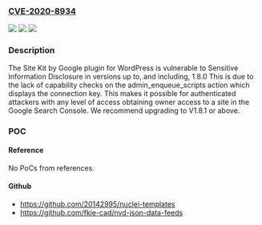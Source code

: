 ### [CVE-2020-8934](https://cve.mitre.org/cgi-bin/cvename.cgi?name=CVE-2020-8934)
![](https://img.shields.io/static/v1?label=Product&message=Site%20Kit%20By%20Google&color=blue)
![](https://img.shields.io/static/v1?label=Version&message=0%3C%3D%201.8.0%20&color=brighgreen)
![](https://img.shields.io/static/v1?label=Vulnerability&message=CWE-252%20Unchecked%20Return%20Value&color=brighgreen)

### Description

The Site Kit by Google plugin for WordPress is vulnerable to Sensitive Information Disclosure in versions up to, and including, 1.8.0 This is due to the lack of capability checks on the admin_enqueue_scripts action which displays the connection key. This makes it possible for authenticated attackers with any level of access obtaining owner access to a site in the Google Search Console. We recommend upgrading to V1.8.1 or above.

### POC

#### Reference
No PoCs from references.

#### Github
- https://github.com/20142995/nuclei-templates
- https://github.com/fkie-cad/nvd-json-data-feeds

